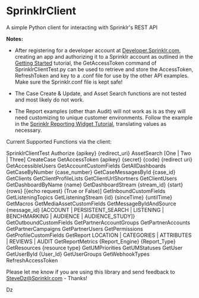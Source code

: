 # SprinklrClient
A simple Python client for interacting with Sprinklr's REST API

**Notes:**
- After registering for a developer account at [Developer.Sprinklr.com](https://developer.sprinklr.com), creating an app and authorizing it to a Sprinklr account as outlined in the [Getting Started](https://developer.sprinklr.com/docs/read/api_overview/Getting_Started) tutorial, the GetAccessToken command of SprinklrClientTest.py can be used to retrieve and store the AccessToken, RefreshToken and key to a .conf file for use by the other API examples. Make sure the Sprinklr.conf file is kept safe!

- The Case Create & Update, and Asset Search functions are not tested and most likely do not work.

- The Report examples  (other than Audit) will not work as is as they will need customizing to unique customer environments. Follow the example in the [Sprinklr Reporting Widget Tutorial](https://developer.sprinklr.com/docs/read/api_tutorials/Sprinklr_Reporting_Widget_Tutorial), translating values as necessary.

Current Supported Functions via the client:

SprinklrClientTest Authorize {apikey} {redirect_uri}
                   AssetSearch [One | Two | Three]
                   CreateCase
                   GetAccessToken {apikey} {secret} {code} {redirect uri}
                   GetAccessibleUsers
                   GetAccountCustomFields
                   GetAllDashboards
                   GetCaseByNumber {case_number}
                   GetCaseMessagesById {case_id}
                   GetClients
                   GetClientProfileLists
                   GetClientUrlShortners
                   GetClientUsers
                   GetDashboardByName {name}
                   GetDashboardStream {stream_id} {start} {rows} [{echo request} (True or False)]
                   GetInboundCustomFields
                   GetListeningTopics
                   GetListeningStream {id} {sinceTime} {untilTime}
                   GetMacros
                   GetMediaAssetCustomFields
                   GetMessageByIdAndSource {message_id} [ACCOUNT | PERSISTENT_SEARCH | LISTENING | BENCHMARKING | AUDIENCE | AUDIENCE_STUDY]}
                   GetOutboundCustomFields
                   GetPartnerAccountGroups
                   GetPartnerAccounts
                   GetPartnerCampaigns
                   GetPartnerUsers
                   GetPermissions
                   GetProfileCustomFields
                   GetReport LOCATION | CATEGORIES | ATTRIBUTES | REVIEWS | AUDIT
                   GetReportMetrics {Report_Engine} {Report_Type}
                   GetResources {resource type}
                   GetUMPriorities
                   GetUMStatuses
                   GetUser
                   GetUserById {User_Id}
                   GetUserGroups
                   GetWebhookTypes
                   RefreshAccessToken

Please let me know if you are using this library and send feedback to SteveDz@Sprinklr.com - Thanks!

Dz